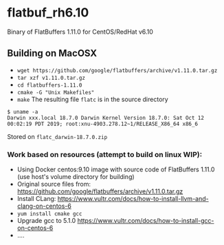 # flatbuf_rh6.10
Binary of FlatBuffers 1.11.0 for CentOS/RedHat v6.10
## Building on MacOSX
* ```wget https://github.com/google/flatbuffers/archive/v1.11.0.tar.gz```
* ```tar xzf v1.11.0.tar.gz```
* ```cd flatbuffers-1.11.0```
* ```cmake -G "Unix Makefiles"```
* ```make```
The resulting file ```flatc``` is in the source directory
```
$ uname -a
Darwin xxx.local 18.7.0 Darwin Kernel Version 18.7.0: Sat Oct 12 00:02:19 PDT 2019; root:xnu-4903.278.12~1/RELEASE_X86_64 x86_6
```
Stored on ```flatc_darwin-18.7.0.zip```

### Work based on resources (attempt to build on linux WIP):
* Using Docker centos:9.10 image with source code of FlatBuffers 1.11.0 (use host's volume directory for building)
* Original source files from: https://github.com/google/flatbuffers/archive/v1.11.0.tar.gz
* Install CLang: https://www.vultr.com/docs/how-to-install-llvm-and-clang-on-centos-6
*  ```yum install cmake gcc```
* Upgrade gcc to 5.1.0 https://www.vultr.com/docs/how-to-install-gcc-on-centos-6
* ....
